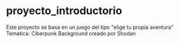 # proyecto_introductorio
Este proyecto se basa en un juego del tipo "elige tu propia aventura" 
Tematica: Ciberpunk
Background creado por Shodan
